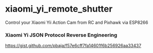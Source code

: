 # xiaomi_yi_remote_shutter

Control your Xiaomi Yii Action Cam from RC and Pixhawk via ESP8266

### Xiaomi Yi JSON Protocol Reverse Engineering
https://gist.github.com/pbaja/f57e6cff7fa14601f6b256926aa33437
